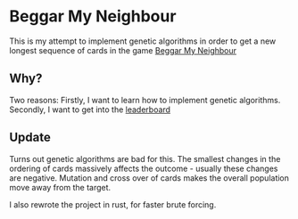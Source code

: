 # Beggar My Neighbour

This is my attempt to implement genetic algorithms in order to get a new longest sequence of cards in the game [Beggar My Neighbour](https://en.wikipedia.org/wiki/Beggar-my-neighbour)

## Why?

Two reasons: Firstly, I want to learn how to implement genetic algorithms. Secondly, I want to get into the [leaderboard](http://www.richardpmann.com/beggar-my-neighbour-records.html)

## Update

Turns out genetic algorithms are bad for this. The smallest changes in the ordering of cards massively affects the outcome - usually these changes are negative. Mutation and cross over of cards makes the overall population move away from the target.

I also rewrote the project in rust, for faster brute forcing.
